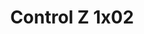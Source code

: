 ---
layout: episodios
title: "Control Z 1x02"
url_serie_padre: 'control-z/temporada-1'
category: 'series'
capitulo: 'yes'
anio: '2019'
prev: 'capitulo-1'
proximo: 'capitulo-3'
sandbox: allow-same-origin allow-forms
idioma: 'Latino'
calidad: 'Full HD'
fuente: 'cueva'
reproductores_otros: ["https://gdriveplayer.me/embed2.php?link=fh%252BhKevUcfhglly5AYmC%252FA3fM%252BmvF%252BHzvz1f6gW%252B%252Bo4%252FnvjiR%252BP2bj0xPKDMSX86eeAXcBMInG1jXTjEJtNRL4GF3n6XYev6FoIvE6oJpWOQM0aAWPhIrc4%252BO96dz48fGN7IXsuAddWUAGGWLVUr%252F7EKf%252Fn4e3u5SJjs8icFkOq0iYc2Sp3w49AiJjTc5myeq%252FhqeYHIuSHFpbESW0S1ug","Latino","https://gdriveplayer.me/embed2.php?link=wDliVx3z5tm30oiLbi8k%252BgKRr6AcLepGXiww5I347muSeTK4qa1jRfLVkTt2i6OIKlwl4Avj15la0cMHZkl4yaim1ckJ%252BuzDQeeg8A2lhzYPtaB%252FhvdoPpxfC6kT%252BNSaSEEHZPtAE7hfEiWjpfOVjZNmMR%252FWJVF%252BXSan3gFfh3jcuKcE7TNWRWumqHr%252BymFdBFiRNEt9Omeft5PYhn9mcI","Latino","https://player.premiumstream.live/player.php?id=NDg1Mw&sub=","Latino","https://player.premiumstream.live/player.php?id=NDg1Mw&sub=","Latino","https://movcloud.net/embed/as-QkR7-e6-w","Latino","https://supervideo.tv/e/4i947lcek368","Latino","https://mstream.press/gopqwg79i742","Latino"]
reproductores_fembed: ["https://feurl.com/v/xe23dh55q1k4nrn","Latino","https://feurl.com/v/kg8e5b33ezqle37","Latino"]
clasificacion: '+10'
tags:
- Ciencia-Ficcion
---